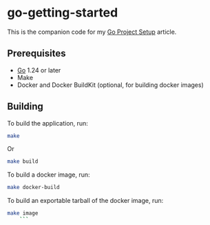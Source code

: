 # go-getting-started

This is the companion code for my [Go Project Setup](https://seddy.com/story/go-project-01)
article.

## Prerequisites

- [Go](https://golang.org/doc/install) 1.24 or later
- Make
- Docker and Docker BuildKit (optional, for building docker images)

## Building

To build the application, run:

```bash
make
```

Or

```bash
make build
```

To build a docker image, run:

```bash
make docker-build
```

To build an exportable tarball of the docker image, run:

```bash
make image
    ```

